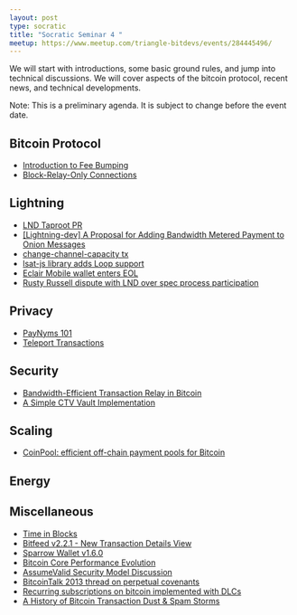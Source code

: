 ```yaml
---
layout: post
type: socratic
title: "Socratic Seminar 4 "
meetup: https://www.meetup.com/triangle-bitdevs/events/284445496/
---
```


We will start with introductions, some basic ground rules, and jump into
technical discussions. We will cover aspects of the bitcoin protocol,
recent news, and technical developments.

Note: This is a preliminary agenda. It is subject to change before the event date.


## Bitcoin Protocol


- [Introduction to Fee Bumping](https://github.com/bitcoinops/scaling-book/blob/add_rbf/1.fee_bumping/fee_bumping.md)
- [Block-Relay-Only Connections](https://bitcoin.stackexchange.com/questions/112828/what-is-a-block-relay-only-connection-what-is-it-used-for)


## Lightning

- [LND Taproot PR](https://github.com/btcsuite/btcd/pull/1787)
- [\[Lightning-dev\] A Proposal for Adding Bandwidth Metered Payment to Onion Messages](https://lists.linuxfoundation.org/pipermail/lightning-dev/2022-February/003498.html)
- [change-channel-capacity tx](https://twitter.com/alexbosworth/status/1495610634737750018?s=20&t=VzKhWLxbY7GYx9lkaKvUgg)
- [lsat-js library adds Loop support](https://twitter.com/BuckPerley/status/1496512765019762688)
- [Eclair Mobile wallet enters EOL](https://twitter.com/acinq_co/status/1498669453650931713)
- [Rusty Russell dispute with LND over spec process participation](https://twitter.com/rusty_twit/status/1496642600371384321)


## Privacy


- [PayNyms 101](https://bitcoiner.guide/paynym/)
- [Teleport Transactions](https://github.com/bitcoin-teleport/teleport-transactions)


## Security


- [Bandwidth-Efficient Transaction Relay in Bitcoin](https://arxiv.org/pdf/1905.10518v2.pdf)
- [A Simple CTV Vault Implementation](https://github.com/jamesob/simple-ctv-vault)


## Scaling


- [CoinPool: efficient off-chain payment pools for Bitcoin](https://coinpool.dev/v0.1.pdf)


## Energy



## Miscellaneous


- [Time in Blocks](https://timeinblocks.com/)
- [Bitfeed v2.2.1 - New Transaction Details View](https://twitter.com/mononautical/status/1502792184701071362)
- [Sparrow Wallet v1.6.0](https://github.com/sparrowwallet/sparrow/releases/tag/1.6.0)
- [Bitcoin Core Performance Evolution](https://blog.lopp.net/bitcoin-core-performance-evolution/)
- [AssumeValid Security Model Discussion](https://bitcoin.stackexchange.com/questions/88652/does-assumevalid-lower-the-security-of-bitcoin)
- [BitcoinTalk 2013 thread on perpetual covenants](https://bitcointalk.org/index.php?topic=278122.0)
- [Recurring subscriptions on bitcoin implemented with DLCs](https://suredbits.com/recurring-subscriptions-on-bitcoin-implemented-with-dlcs/)
- [A History of Bitcoin Transaction Dust & Spam Storms](https://blog.lopp.net/history-bitcoin-transaction-dust-spam-storms/)
